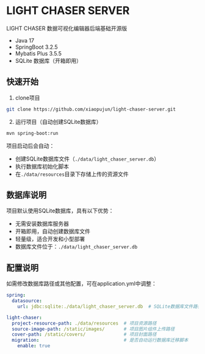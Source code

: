 # LIGHT CHASER SERVER

LIGHT CHASER 数据可视化编辑器后端基础开源版

- Java 17
- SpringBoot 3.2.5
- Mybatis Plus 3.5.5
- SQLite 数据库（开箱即用）

## 快速开始

1. clone项目
```bash
git clone https://github.com/xiaopujun/light-chaser-server.git
```
2. 运行项目（自动创建SQLite数据库）

```bash
mvn spring-boot:run
```

项目启动后会自动：
- 创建SQLite数据库文件（`./data/light_chaser_server.db`）
- 执行数据库初始化脚本
- 在`./data/resources`目录下存储上传的资源文件

## 数据库说明

项目默认使用SQLite数据库，具有以下优势：
- 无需安装数据库服务器
- 开箱即用，自动创建数据库文件
- 轻量级，适合开发和小型部署
- 数据库文件位于：`./data/light_chaser_server.db`

## 配置说明

如需修改数据库路径或其他配置，可在application.yml中调整：

```yaml
spring:
  datasource:
    url: jdbc:sqlite:./data/light_chaser_server.db  # SQLite数据库文件路径

light-chaser:
  project-resource-path: ./data/resources  # 项目资源路径
  source-image-path: /static/images/       # 项目图片组件上传路径
  cover-path: /static/covers/              # 项目封面路径
  migration:                               # 是否自动运行数据库迁移脚本
    enable: true
```
